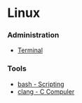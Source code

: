 # Linux
### **Administration**
-  [Terminal](./topics/linuxTerminal.md)
### **Tools**
-  [bash - Scripting](./topics/bashScripting.md)
-  [clang - C Compuler](./topics/clangCompiling.md)

